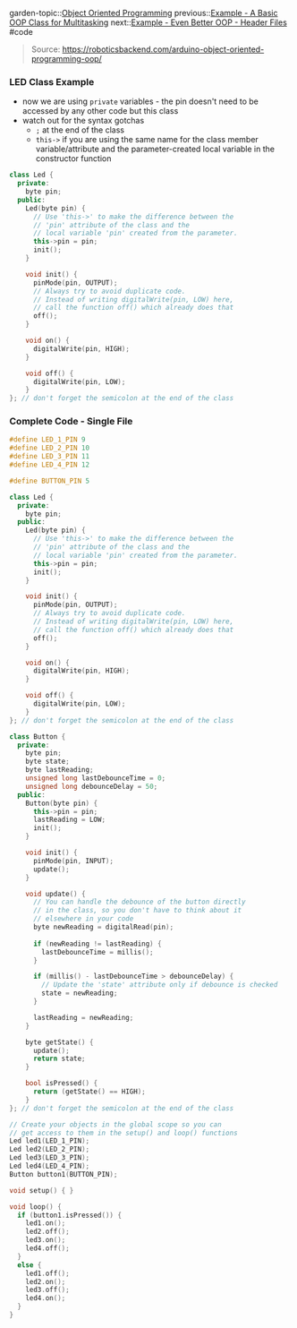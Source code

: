 garden-topic::[Object Oriented Programming](Object%20Oriented%20Programming.md)
previous::[Example - A Basic OOP Class for Multitasking](Example%20-%20A%20Basic%20OOP%20Class%20for%20Multitasking.md)
next::[Example - Even Better OOP - Header Files](Example%20-%20Even%20Better%20OOP%20-%20Header%20Files.md)
#code

> Source: https://roboticsbackend.com/arduino-object-oriented-programming-oop/

### LED Class Example
- now we are using `private` variables - the pin doesn't need to be accessed by any other code but this class
- watch out for the syntax gotchas 
	- `;` at the end of the class
	- `this->` if you are using the same name for the class member variable/attribute and the parameter-created local variable in the constructor function

```cpp
class Led {
  private:
    byte pin;
  public:
    Led(byte pin) {
      // Use 'this->' to make the difference between the
      // 'pin' attribute of the class and the 
      // local variable 'pin' created from the parameter.
      this->pin = pin;
      init();
    }

    void init() {
      pinMode(pin, OUTPUT);
      // Always try to avoid duplicate code.
      // Instead of writing digitalWrite(pin, LOW) here,
      // call the function off() which already does that
      off();
    }

    void on() {
      digitalWrite(pin, HIGH);
    }

    void off() {
      digitalWrite(pin, LOW);
    }
}; // don't forget the semicolon at the end of the class
```

### Complete Code - Single File

```cpp
#define LED_1_PIN 9
#define LED_2_PIN 10
#define LED_3_PIN 11
#define LED_4_PIN 12

#define BUTTON_PIN 5

class Led {
  private:
    byte pin;
  public:
    Led(byte pin) {
      // Use 'this->' to make the difference between the
      // 'pin' attribute of the class and the 
      // local variable 'pin' created from the parameter.
      this->pin = pin;
      init();
    }

    void init() {
      pinMode(pin, OUTPUT);
      // Always try to avoid duplicate code.
      // Instead of writing digitalWrite(pin, LOW) here,
      // call the function off() which already does that
      off();
    }

    void on() {
      digitalWrite(pin, HIGH);
    }

    void off() {
      digitalWrite(pin, LOW);
    }
}; // don't forget the semicolon at the end of the class

class Button {
  private:
    byte pin;
    byte state;
    byte lastReading;
    unsigned long lastDebounceTime = 0;
    unsigned long debounceDelay = 50;
  public:
    Button(byte pin) {
      this->pin = pin;
      lastReading = LOW;
      init();
    }

    void init() {
      pinMode(pin, INPUT);
      update();
    }

    void update() {
      // You can handle the debounce of the button directly
      // in the class, so you don't have to think about it
      // elsewhere in your code
      byte newReading = digitalRead(pin);
      
      if (newReading != lastReading) {
        lastDebounceTime = millis();
      }

      if (millis() - lastDebounceTime > debounceDelay) {
        // Update the 'state' attribute only if debounce is checked
        state = newReading;
      }

      lastReading = newReading;
    }

    byte getState() {
      update();
      return state;
    }

    bool isPressed() {
      return (getState() == HIGH);
    }
}; // don't forget the semicolon at the end of the class

// Create your objects in the global scope so you can
// get access to them in the setup() and loop() functions
Led led1(LED_1_PIN);
Led led2(LED_2_PIN);
Led led3(LED_3_PIN);
Led led4(LED_4_PIN);
Button button1(BUTTON_PIN);

void setup() { }

void loop() {
  if (button1.isPressed()) {
    led1.on();
    led2.off();
    led3.on();
    led4.off();
  }
  else {
    led1.off();
    led2.on();
    led3.off();
    led4.on();
  }
}
```